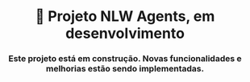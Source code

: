 # <h1 align="center">🚧 Projeto NLW Agents, em desenvolvimento</h1>

### <p align="center">Este projeto está em construção. Novas funcionalidades e melhorias estão sendo implementadas.</p>